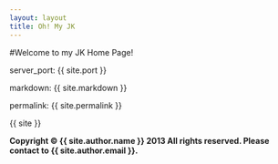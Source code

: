 ```yaml
---
layout: layout
title: Oh! My JK
---
```

#Welcome to my JK Home Page!

server_port: {{ site.port }}

markdown: {{ site.markdown }}

permalink: {{ site.permalink }}

{{ site }}

**Copyright © {{ site.author.name }} 2013 All rights reserved. Please contact to {{ site.author.email }}.**

<script>
  (function(i,s,o,g,r,a,m){i['GoogleAnalyticsObject']=r;i[r]=i[r]||function(){
  (i[r].q=i[r].q||[]).push(arguments)},i[r].l=1*new Date();a=s.createElement(o),
  m=s.getElementsByTagName(o)[0];a.async=1;a.src=g;m.parentNode.insertBefore(a,m)
  })(window,document,'script','//www.google-analytics.com/analytics.js','ga');

  ga('create', 'UA-45000603-2', 'mk001jp.github.io');
  ga('send', 'pageview');

</script>